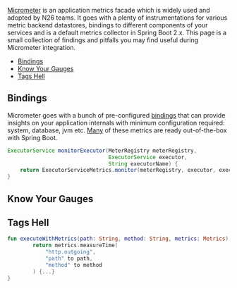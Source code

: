 [Micrometer](https://micrometer.io/) is an application metrics facade which is widely used and adopted by N26 teams.
It goes with a plenty of instrumentations for various metric backend datastores, bindings to different components of your services and is a default metrics collector in Spring Boot 2.x.
This page is a small collection of findings and pitfalls you may find useful during Micrometer integration. 

* [Bindings](#bindings)
* [Know Your Gauges](#know-your-gauges)
* [Tags Hell](#tags-hell)

## Bindings

Micrometer goes with a bunch of pre-configured [bindings](https://github.com/micrometer-metrics/micrometer/tree/master/micrometer-core/src/main/java/io/micrometer/core/instrument/binder)
that can provide insights on your application internals with minimum configuration required: system, database, jvm etc. 
[Many](https://docs.spring.io/spring-boot/docs/current/reference/htmlsingle/#production-ready-metrics-meter) of these metrics are ready out-of-the-box with Spring Boot.

```java
ExecutorService monitorExecutor(MeterRegistry meterRegistry, 
								ExecutorService executor, 
								String executorName) {
    return ExecutorServiceMetrics.monitor(meterRegistry, executor, executorName);
}
```

## Know Your Gauges

## Tags Hell

```kotlin
fun executeWithMetrics(path: String, method: String, metrics: Metrics): Try<Response<T>> {
        return metrics.measureTime(
            "http.outgoing",
            "path" to path,
            "method" to method
        ) {...}
}
```